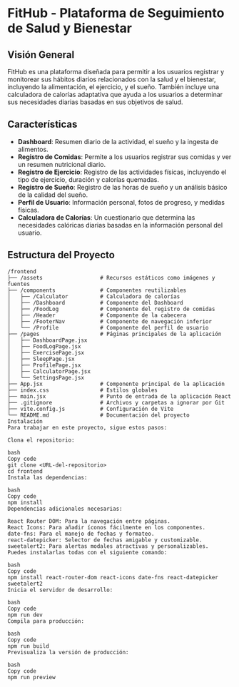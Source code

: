 # FitHub - Plataforma de Seguimiento de Salud y Bienestar

## Visión General

FitHub es una plataforma diseñada para permitir a los usuarios registrar y monitorear sus hábitos diarios relacionados con la salud y el bienestar, incluyendo la alimentación, el ejercicio, y el sueño. También incluye una calculadora de calorías adaptativa que ayuda a los usuarios a determinar sus necesidades diarias basadas en sus objetivos de salud.

## Características

- **Dashboard**: Resumen diario de la actividad, el sueño y la ingesta de alimentos.
- **Registro de Comidas**: Permite a los usuarios registrar sus comidas y ver un resumen nutricional diario.
- **Registro de Ejercicio**: Registro de las actividades físicas, incluyendo el tipo de ejercicio, duración y calorías quemadas.
- **Registro de Sueño**: Registro de las horas de sueño y un análisis básico de la calidad del sueño.
- **Perfil de Usuario**: Información personal, fotos de progreso, y medidas físicas.
- **Calculadora de Calorías**: Un cuestionario que determina las necesidades calóricas diarias basadas en la información personal del usuario.

## Estructura del Proyecto

```plaintext
/frontend
├── /assets                  # Recursos estáticos como imágenes y fuentes
├── /components              # Componentes reutilizables
│   ├── /Calculator          # Calculadora de calorías
│   ├── /Dashboard           # Componente del Dashboard
│   ├── /FoodLog             # Componente del registro de comidas
│   ├── /Header              # Componente de la cabecera
│   ├── /FooterNav           # Componente de navegación inferior
│   └── /Profile             # Componente del perfil de usuario
├── /pages                   # Páginas principales de la aplicación
│   ├── DashboardPage.jsx
│   ├── FoodLogPage.jsx
│   ├── ExercisePage.jsx
│   ├── SleepPage.jsx
│   ├── ProfilePage.jsx
│   ├── CalculatorPage.jsx
│   └── SettingsPage.jsx
├── App.jsx                  # Componente principal de la aplicación
├── index.css                # Estilos globales
├── main.jsx                 # Punto de entrada de la aplicación React
├── .gitignore               # Archivos y carpetas a ignorar por Git
├── vite.config.js           # Configuración de Vite
└── README.md                # Documentación del proyecto
Instalación
Para trabajar en este proyecto, sigue estos pasos:

Clona el repositorio:

bash
Copy code
git clone <URL-del-repositorio>
cd frontend
Instala las dependencias:

bash
Copy code
npm install
Dependencias adicionales necesarias:

React Router DOM: Para la navegación entre páginas.
React Icons: Para añadir íconos fácilmente en los componentes.
date-fns: Para el manejo de fechas y formateo.
react-datepicker: Selector de fechas amigable y customizable.
sweetalert2: Para alertas modales atractivas y personalizables.
Puedes instalarlas todas con el siguiente comando:

bash
Copy code
npm install react-router-dom react-icons date-fns react-datepicker sweetalert2
Inicia el servidor de desarrollo:

bash
Copy code
npm run dev
Compila para producción:

bash
Copy code
npm run build
Previsualiza la versión de producción:

bash
Copy code
npm run preview
